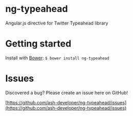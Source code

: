 ng-typeahead
============

Angular.js directive for Twitter Typeahead library

Getting started
===============

Install with [Bower](http://bower.io/): `$ bower install ng-typeahead`

Issues
======

Discovered a bug? Please create an issue here on GitHub!

[https://github.com/ash-developer/ng-typeahead/issues](https://github.com/ash-developer/ng-typeahead/issues)
